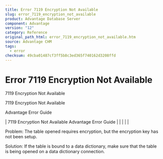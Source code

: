 ```yaml
---
title: Error 7119 Encryption Not Available
slug: error_7119_encryption_not_available
product: Advantage Database Server
component: Advantage
version: "12"
category: Reference
original_path_html: error_7119_encryption_not_available.htm
source: Advantage CHM
tags:
  - error
checksum: 49cba01487cf3ff5b8c3ed365f740162d3208ffd
---
```


# Error 7119 Encryption Not Available

7119 Encryption Not Available

7119 Encryption Not Available

Advantage Error Guide

| 7119 Encryption Not Available  Advantage Error Guide |  |  |  |  |

Problem: The table opened requires encryption, but the encryption key has not been setup.

Solution: If the table is bound to a data dictionary, make sure that the table is being opened on a data dictionary connection.
